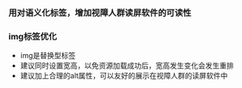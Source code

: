 ### 用对语义化标签，增加视障人群读屏软件的可读性

### img标签优化
* img是替换型标签
* 建议同时设置宽高，以免资源加载成功后，宽高发生变化会发生重排
* 建议加上合理的alt属性，可以友好的展示在视障人群的读屏软件中
